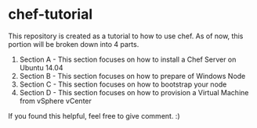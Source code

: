 # chef-tutorial
This repository is created as a tutorial to how to use chef.
As of now, this portion will be broken down into 4 parts.

1. Section A - This section focuses on how to install a Chef Server on Ubuntu 14.04
2. Section B - This section focuses on how to prepare of Windows Node
3. Section C - This section focuses on how to bootstrap your node
4. Section D - This section focuses on how to provision a Virtual Machine from vSphere vCenter

If you found this helpful, feel free to give comment. :)

